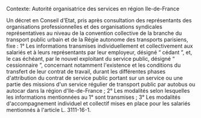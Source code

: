 Contexte: Autorité organisatrice des services en région Ile-de-France

Un décret en Conseil d'Etat, pris après consultation des représentants des organisations professionnelles et des organisations syndicales représentatives au niveau de la convention collective de la branche du transport public urbain et de la Régie autonome des transports parisiens, fixe : 1° Les informations transmises individuellement et collectivement aux salariés et à leurs représentants par leur employeur, désigné “ cédant ”, et, le cas échéant, par le nouvel exploitant du service public, désigné “ cessionnaire ”, concernant notamment l'existence et les conditions du transfert de leur contrat de travail, durant les différentes phases d'attribution du contrat de service public portant sur un service ou une partie des missions d'un service régulier de transport public par autobus ou autocar dans la région d'Ile-de-France ; 2° Les modalités selon lesquelles les informations mentionnées au 1° sont transmises ; 3° Les modalités d'accompagnement individuel et collectif mises en place pour les salariés mentionnés à l'article L. 3111-16-1.